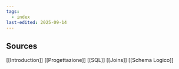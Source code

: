 ```yaml
---
tags:
  - index
last-edited: 2025-09-14
---
```


## Sources

[[Introduction]]
[[Progettazione]]
[[SQL]]
[[Joins]]
[[Schema Logico]]
